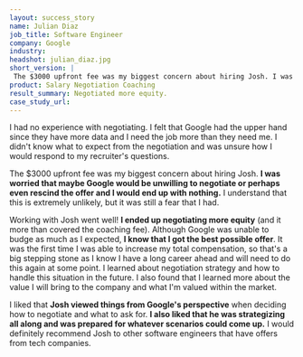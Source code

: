 ```yaml
---
layout: success_story
name: Julian Diaz
job_title: Software Engineer
company: Google
industry: 
headshot: julian_diaz.jpg
short_version: |
 The $3000 upfront fee was my biggest concern about hiring Josh. I was worried that maybe Google would be unwilling to negotiate or perhaps even rescind the offer and I would end up with nothing. **I ended up negotiating more equity** (and it more than covered the coaching fee). I know that I got the best possible offer. I also learned about negotiation strategy and how to handle this situation in the future.
product: Salary Negotiation Coaching
result_summary: Negotiated more equity.
case_study_url: 
---
```


I had no experience with negotiating. I felt that Google had the upper hand since they have more data and I need the job more than they need me. I didn't know what to expect from the negotiation and was unsure how I would respond to my recruiter's questions.

The $3000 upfront fee was my biggest concern about hiring Josh. **I was worried that maybe Google would be unwilling to negotiate or perhaps even rescind the offer and I would end up with nothing.** I understand that this is extremely unlikely, but it was still a fear that I had.

Working with Josh went well! **I ended up negotiating more equity** (and it more than covered the coaching fee). Although Google was unable to budge as much as I expected, **I know that I got the best possible offer**. It was the first time I was able to increase my total compensation, so that's a big stepping stone as I know I have a long career ahead and will need to do this again at some point. I learned about negotiation strategy and how to handle this situation in the future. I also found that I learned more about the value I will bring to the company and what I'm valued within the market.

I liked that **Josh viewed things from Google's perspective** when deciding how to negotiate and what to ask for. **I also liked that he was strategizing all along and was prepared for whatever scenarios could come up.** I would definitely recommend Josh to other software engineers that have offers from tech companies.